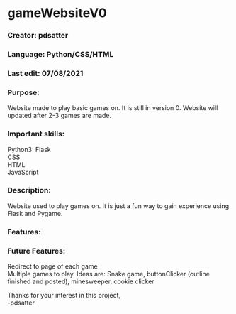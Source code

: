 # gameWebsiteV0

### **Creator:** pdsatter
### **Language:** Python/CSS/HTML
### **Last edit:** 07/08/2021
### **Purpose:**  
Website made to play basic games on.  It is still in version 0.  Website will updated after 2-3 games are made.
### **Important skills:**  
Python3: Flask  
CSS  
HTML  
JavaScript  

### **Description:**  
Website used to play games on.  It is just a fun way to gain experience using Flask and Pygame.

### **Features:** 


### **Future Features:**  
Redirect to page of each game  
Multiple games to play.  Ideas are: Snake game, buttonClicker (outline finished and posted), minesweeper, cookie clicker

Thanks for your interest in this project,  
-pdsatter
